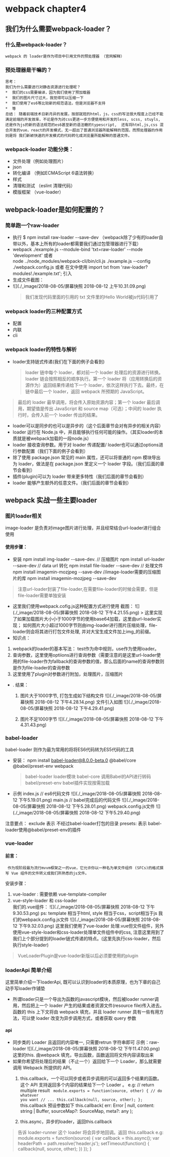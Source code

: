 # webpack chapter4
## 我们为什么需要webpack-loader？
###  什么是webpack-loader？
    webpack 的 loader是作为项目中引用文件的预处理器 （官网解释）
###  预处理器是干嘛的？
    
    思考：
    我们为什么需要进行对静态资源进行处理呢？
    *  我们的css需要编译，因为我们使用了预加载器
    *  我们的图片尺寸过大，我觉得可以压缩一下
    *  我们使用了es6等比较新的规范语法，但是浏览器不支持
    *  等
    总结： 随着前端技术日新月异的发展，按部就班的html，js，css的写法很大程度上已经不能满足前端的开发效率，不论是作为对css更进一步方便使用和开发的less, scss, stuyls, 还是作为js的新的语法规范的es6甚至新的语法糖的typescript,  还有将html,js,css 混合开发的vue，react的开发模式，无一超出了普通浏览器所能解释的范围，而预处理器的作用则是将 我们新颖快速的开发模式的代码转化成浏览量所能解释的普通文件。
###  webpack-loader 功能分类：
* 文件处理（例如处理图片）
* json  
* 转化编译 （例如ECMAScript 6语法转换）
* 样式 
* 清理和测试 （eslint 清理代码）
* 模版框架 （vue-loader）
##   webpack-loader是如何配置的？
### 简单跑一个raw-loader
* 执行 $ npm install raw-loader --save-dev   （webpack除了少有的loader自带以外，基本上所有的loader都需要我们通过包管理器进行下载）
* webpack ./example.js --module-bind 'txt=raw-loader'  --mode 'development'  或者  
    node ../node_modules/webpack-cli/bin/cli.js ./example.js --config ./webpack.config.js 或者
     在文中使用 import txt from 'raw-loader?modules!./example.txt'; 引入
* 生成文件截图：
* ![](./_image/2018-08-05/屏幕快照 2018-08-12 上午10.31.09.png)
   >  我们发现代码里面的引用的 txt 文件里的Hello World被js代码引用了
###  webpack loader的三种配置方式
*  配置
* 内联
* cli
###  webpack  loader的特性与解析
* loader支持链式传递(我们在下面的例子会看到)
    >  loader 链中每个 loader，都对前一个 loader 处理后的资源进行转换。loader 链会按照相反的顺序执行。第一个 loader 将（应用转换后的资源作为）返回结果传递给下一个 loader，依次这样执行下去。最终，在链中最后一个 loader，返回 webpack 所预期的 JavaScript。
> 最后的 loader 最早调用，将会传入原始资源内容；第一个 loader 最后调用，期望值是传出 JavaScript 和 source map（可选）；中间的 loader 执行时，会传入前一个 loader 传出的结果。
*  loader可以是同步的也可以是异步的（这个后面章节会对有异步的相关内容）
* loader 运行在 Node.js 中，并且能够执行任何可能的操作。（其实loader的本质就是被webpack加载的一段node.js）
* loader 接收查询参数。用于对 loader 传递配置/ loader也可以通过options进行参数配置（我们下面的例子会看到）
* 除了使用 package.json 常见的 main 属性，还可以将普通的 npm 模块导出为 loader，做法是在 package.json 里定义一个 loader 字段。（我们后面的章节会看到）
* 插件(plugin)可以为 loader 带来更多特性（我们后面的章节会看到）
* loader 能够产生额外的任意文件。（我们后面的章节会看到）


## webpack 实战一些主要loader

### 图片loader相关
image-loader 是负责对image图片进行处理，并且经常结合url-loader进行组合使用
#### 使用步骤：
* 安装
       npm install img-loader --save-dev.  // 压缩图片
       npm install url-loader --save-dev    // data url 转化
       npm install file-loader --save-dev // 处理文件
       npm install  imagemin-mozjpeg --save-dev //image-loader需要的压缩图片的库
       npm install imagemin-mozjpeg --save-dev

> 注意url-loader封装了file-loader,在需要file-loader的时候会需要，但是file-loader需要单独安装
* 这里我们使用webpack.cofig.js这种配置方式进行使用
       截图：
![](./_image/2018-08-05/屏幕快照 2018-08-12 下午4.21.55.png)
       >  这里实现了如果加载图片大小小于1000字节的使用base64加载，这里由url-loader实现； 如何图片大小超过1000字节则由img-loader进行图片压缩处理，file-loader则会将其进行打包文件处理,  并对大宝生成文件加上img_的前缀。
*  知识点：
  1. webpack的loader的基本写法： test作为命中规则，use作为使用loader。 
  2. 查询参数，这里使用optiions进行查询参数（需要注意的是这里url-loader使用的file-loader作为fallback的查询参数的值，那么后面的name的查询参数则是作为file-loader的查询参数
  3. 这里使用了plugin对参数进行附加，处理图片，压缩图片
* .  结果：
     1. 图片大于1000字节, 打包生成如下结构文件
  ![](./_image/2018-08-05/屏幕快照 2018-08-12 下午4.28.14.png)
      文件引入如图
![](./_image/2018-08-05/屏幕快照 2018-08-12 下午4.29.41.png)

  1. 图片不足1000字节
![](./_image/2018-08-05/屏幕快照 2018-08-12 下午4.31.43.png)
### babel-loader
babel-loader 则作为最为常用的将将ES6代码转为ES5代码的工具 
* 安装：
    npm install babel-loader@8.0.0-beta.0 @babel/core @babel/preset-env webpack
    > babel-loader loader模块
    > babel-core 调用Babel的API进行转码
    > babel/preset-env babel插件实现按需加载
* 示例
    index.js // es6代码文件
![](./_image/2018-08-05/屏幕快照 2018-08-12 下午5.19.01.png)
main.js // babel完成后的代码文件
![](./_image/2018-08-05/屏幕快照 2018-08-12 下午5.28.01.png)
webpack.config.js文件
![](./_image/2018-08-05/屏幕快照 2018-08-12 下午5.29.40.png)

注意要点：
exclude 表示 不经过babel-loader打包的目录
presets: 表示 babel-loader使用@babel/preset-env的插件
### vue-loader
#### 前言：
     作为现阶段最为流行mvvm框架之一的vue，它允许你以一种名为单文件组件 (SFCs)的格式撰写 Vue 组件的文件转义成我们所熟悉的js文件。
安装步骤：
1.  vue-loader :  需要依赖 vue-template-compiler
2. vue-style-loader  和 css-loader   
我们的.vue组件：
![](./_image/2018-08-05/屏幕快照 2018-08-12 下午9.30.53.png)
ps: template 相当于html, style 相当于css，script相当于js
我们的webpack.config.js文件
![](./_image/2018-08-05/屏幕快照 2018-08-12 下午9.32.03.png)
这里我们使用了vue-loader 处理.vue但文件组件，另外使用vue-style-loader和css-loader处理单文件组件中的css, 注意这里用到了我们上个部分提到的loader链式传递的特点。(这里先执行css-loader，然后执行style-loader)

>  VueLoaderPlugin是vue-loader新版以后必须要使用的plugin

### loaderApi 简单介绍
 这里简单介绍一下loaderApi, 既可以认识到loader的本质原理，也为下章的自己动手写loader作铺垫
* 所谓loader只是一个导出为函数的javascript模块，然后被loader runner调用，然后把上一个 loader 产生的结果或者资源文件(resource file)传入进去。函数的 this 上下文将由 webpack 填充，并且 loader runner 具有一些有用方法，可以使 loader 改变为异步调用方式，或者获取 query 参数
#### api
* 同步类的 Loader 且返回的内容唯一, 只需要retrun 字符串即可
示例：raw-loader
![](./_image/2018-08-05/屏幕快照 2018-08-12 下午11.47.00.png)
这里的this. 由webpack 填充，导出函数，函数返回将文件内容读取出来
* 如果你希望将处理后的结果（不止一个）返回给下一个 Loader，那么就需要调用 Webpack 所提供的 API。
   1.  this.callback，一个可以同步或者异步调用的可以返回多个结果的函数。这个 API 支持返回多个内容的结果给下一个 Loader 。
  e.g:
// return multiple result
<code> module.exports = function(source, other) {
  // do whatever you want
  // ...
  this.callback(null, source, other);
}; </code>
this.callback 预设参数如下
this.callback(
  err: Error | null,
  content: string | Buffer,
  sourceMap?: SourceMap,
  meta?: any
);
        
   2.  this.async，异步的loader，返回this.callback
> 告诉 loader-runner 这个 loader 将会异步地回调。返回 this.callback
> e.g:
module.exports =   function(source) {
  var callback = this.async();
  var headerPath = path.resolve('header.js');
  setTimeout(function() {
      callback(null, source, other);
  })
  });
}